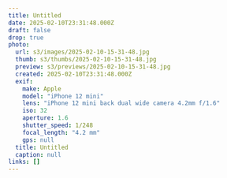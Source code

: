 ```yaml
---
title: Untitled
date: 2025-02-10T23:31:48.000Z
draft: false
drop: true
photo:
  url: s3/images/2025-02-10-15-31-48.jpg
  thumb: s3/thumbs/2025-02-10-15-31-48.jpg
  preview: s3/previews/2025-02-10-15-31-48.jpg
  created: 2025-02-10T23:31:48.000Z
  exif:
    make: Apple
    model: "iPhone 12 mini"
    lens: "iPhone 12 mini back dual wide camera 4.2mm f/1.6"
    iso: 32
    aperture: 1.6
    shutter_speed: 1/248
    focal_length: "4.2 mm"
    gps: null
  title: Untitled
  caption: null
links: []
---
```

